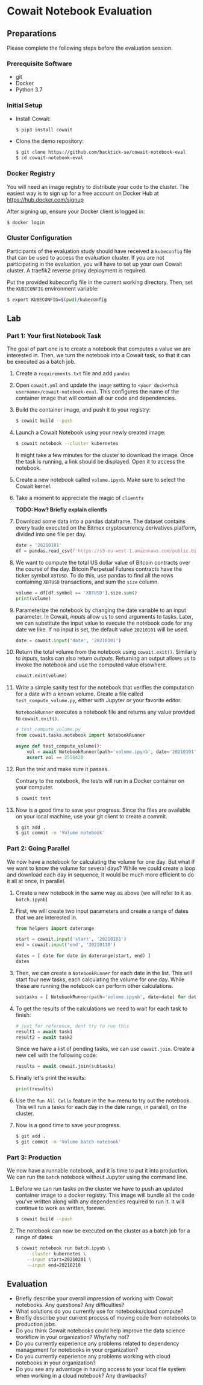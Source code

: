 # Cowait Notebook Evaluation

## Preparations

Please complete the following steps before the evaluation session.

### Prerequisite Software
- git
- Docker
- Python 3.7

### Initial Setup
- Install Cowait:
  ```bash
  $ pip3 install cowait
  ```
- Clone the demo repository:
  ```bash
  $ git clone https://github.com/backtick-se/cowait-notebook-eval
  $ cd cowait-notebook-eval
  ```

### Docker Registry

You will need an image registry to distribute your code to the cluster. The easiest way is to sign up for a free account on Docker Hub at https://hub.docker.com/signup 

After signing up, ensure your Docker client is logged in:

```bash
$ docker login
```

### Cluster Configuration

Participants of the evaluation study should have received a `kubeconfig` file that can be used to access the evaluation cluster. If you are not participating in the evaluation, you will have to set up your own Cowait cluster. A traefik2 reverse proxy deployment is required.

Put the provided kubeconfig file in the current working directory. Then, set the `KUBECONFIG` environment variable:
```bash
$ export KUBECONFIG=$(pwd)/kubeconfig
```

## Lab

### Part 1: Your first Notebook Task

The goal of part one is to create a notebook that computes a value we are interested in. Then, we turn the notebook into a Cowait task, so that it can be executed as a batch job.

1. Create a `requirements.txt` file and add `pandas`

1. Open `cowait.yml` and update the `image` setting to `<your dockerhub username>/cowait-notebook-eval`. This configures the name of the container image that will contain all our code and dependencies.

1. Build the container image, and push it to your registry:
   ```bash
   $ cowait build --push
   ```

1. Launch a Cowait Notebook using your newly created image: 
   ```bash
   $ cowait notebook --cluster kubernetes
   ```
   It might take a few minutes for the cluster to download the image. Once the task is running, a link should be displayed. Open it to access the notebook.

1. Create a new notebook called `volume.ipynb`. Make sure to select the Cowait kernel.

1. Take a moment to appreciate the magic of `clientfs`

   **TODO: How? Briefly explain clientfs**

1. Download some data into a pandas dataframe. The dataset contains every trade executed on the Bitmex cryptocurrency derivatives platform, divided into one file per day. 

   ```python
   date = '20210101'
   df = pandas.read_csv(f'https://s3-eu-west-1.amazonaws.com/public.bitmex.com/data/trade/{date}.csv.gz')
   ```

1. We want to compute the total US dollar value of Bitcoin contracts over the course of the day. Bitcoin Perpetual Futures contracts have the ticker symbol `XBTUSD`. To do this, use pandas to find all the rows containing `XBTUSD` transactions, and sum the `size` column.

   ```python
   volume = df[df.symbol == 'XBTUSD'].size.sum()
   print(volume)
   ```

1. Parameterize the notebook by changing the date variable to an input parameter. In Cowait, *inputs* allow us to send arguments to tasks. Later, we can substitute the input value to execute the notebook code for any date we like. If no input is set, the default value `20210101` will be used.
  
   ```python
   date = cowait.input('date', '20210101')
   ```

1. Return the total volume from the notebook using `cowait.exit()`. Similarly to *inputs*, tasks can also return *outputs*. Returning an output allows us to invoke the notebook and use the computed value elsewhere.

   ```python
   cowait.exit(volume)
   ```

1. Write a simple sanity test for the notebook that verifies the computation for a date with a known volume. Create a file called `test_compute_volume.py`, either with Jupyter or your favorite editor.

   `NotebookRunner` executes a notebook file and returns any value provided to `cowait.exit()`.
   
   ```python
   # test_compute_volume.py
   from cowait.tasks.notebook import NotebookRunner

   async def test_compute_volume():
       vol = await NotebookRunner(path='volume.ipynb', date='20210101')
       assert vol == 2556420
   ```

1. Run the test and make sure it passes.

   Contrary to the notebook, the tests will run in a Docker container on your computer.

   ```bash
   $ cowait test
   ```

1. Now is a good time to save your progress. Since the files are available on your local machine, use your git client to create a commit.
   ```bash
   $ git add .
   $ git commit -m 'Volume notebook'
   ```

### Part 2: Going Parallel

We now have a notebook for calculating the volume for one day. But what if we want to know the volume for several days? While we could create a loop and download each day in sequence, it would be much more efficient to do it all at once, in parallel.

1. Create a new notebook in the same way as above (we will refer to it as `batch.ipynb`)

1. First, we will create two input parameters and create a range of dates that we are interested in.
   ```python
   from helpers import daterange

   start = cowait.input('start', '20210101')
   end = cowait.input('end', '20210110')

   dates = [ date for date in daterange(start, end) ]
   dates
   ```

1. Then, we can create a `NotebookRunner` for each date in the list.  This will start four new tasks, each calculating the volume for one day. While these are running the notebook can perform other calculations.
   ```python
   subtasks = [ NotebookRunner(path='volume.ipynb', date=date) for date in dates ]
   ```

1. To get the results of the calculations we need to wait for each task to finish:
   ```python
   # just for reference, dont try to run this
   result1 = await task1
   result2 = await task2
   ```
   Since we have a list of pending tasks, we can use `cowait.join`. Create a new cell with the following code:
   ```python
   results = await cowait.join(subtasks)
   ```

1. Finally let's print the results:
   ```python
   print(results)
   ```

1. Use the `Run All Cells` feature in the `Run` menu to try out the notebook. This will run a tasks for each day in the date range, in paralell, on the cluster.

1. Now is a good time to save your progress.
   ```bash
   $ git add .
   $ git commit -m 'Volume batch notebook'
   ```

### Part 3: Production

We now have a runnable notebook, and it is time to put it into production. We can run the `batch` notebook without Jupyter using the command line.

1. Before we can run tasks on the cluster we have to push an updated container image to a docker registry. This image will bundle all the code you've written along with any dependencies required to run it. It will continue to work as written, forever.
   ```bash
   $ cowait build --push
   ```

2. The notebook can now be executed on the cluster as a batch job for a range of dates:
   ```bash
   $ cowait notebook run batch.ipynb \
       --cluster kubernetes \
       --input start=20210201 \
       --input end=20210210
   ```

## Evaluation
- Briefly describe your overall impression of working with Cowait notebooks.  Any questions? Any difficulties?
- What solutions do you currently use for notebooks/cloud compute?
- Breifly describe your current process of moving code from notebooks to production jobs.
- Do you think Cowait notebooks could help improve the data science workflow in your organization? Why/why not? 
- Do you currently experience any problems related to dependency management for notebooks in your organization?
- Do you currently experience any problems working with cloud notebooks in your organization?
- Do you see any advantage in having access to your local file system when working in a cloud notebook? Any drawbacks?
